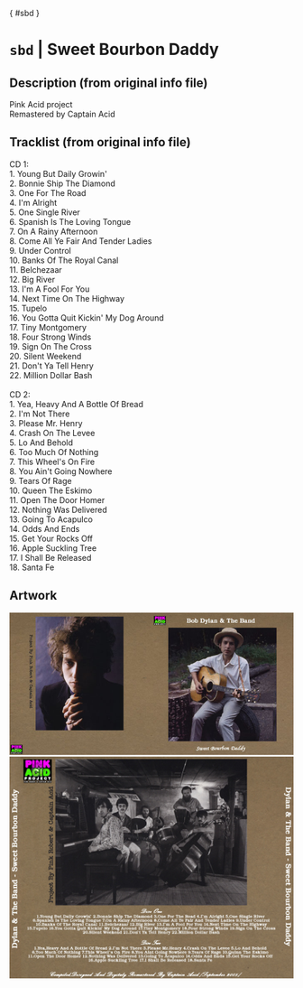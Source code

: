[](){ #sbd }
# `sbd` | Sweet Bourbon Daddy

## Description (from original info file)
Pink Acid project<br>
Remastered by Captain Acid

## Tracklist (from original info file)

CD 1:<br>1. Young But Daily Growin'<br>2. Bonnie Ship The Diamond<br>3. One For The Road<br>4. I'm Alright<br>5. One Single River<br>6. Spanish Is The Loving Tongue<br>7. On A Rainy Afternoon<br>8. Come All Ye Fair And Tender Ladies<br>9. Under Control<br>10. Banks Of The Royal Canal<br>11. Belchezaar<br>12. Big River<br>13. I'm A Fool For You<br>14. Next Time On The Highway<br>15. Tupelo<br>16. You Gotta Quit Kickin' My Dog Around<br>17. Tiny Montgomery<br>18. Four Strong Winds<br>19. Sign On The Cross<br>20. Silent Weekend<br>21. Don't Ya Tell Henry<br>22. Million Dollar Bash<br><br>CD 2:<br>1. Yea, Heavy And A Bottle Of Bread<br>2. I'm Not There<br>3. Please Mr. Henry<br>4. Crash On The Levee<br>5. Lo And Behold<br>6. Too Much Of Nothing<br>7. This Wheel's On Fire<br>8. You Ain't Going Nowhere<br>9. Tears Of Rage<br>10. Queen The Eskimo<br>11. Open The Door Homer<br>12. Nothing Was Delivered<br>13. Going To Acapulco<br>14. Odds And Ends<br>15. Get Your Rocks Off<br>16. Apple Suckling Tree<br>17. I Shall Be Released<br>18. Santa Fe

## Artwork
![](../assets/albums/sbd/DylanSweetBurbonDaddy-frontPAP.jpg)
![](../assets/albums/sbd/DylanSweetBurbonDaddy-backPAP.jpg)
